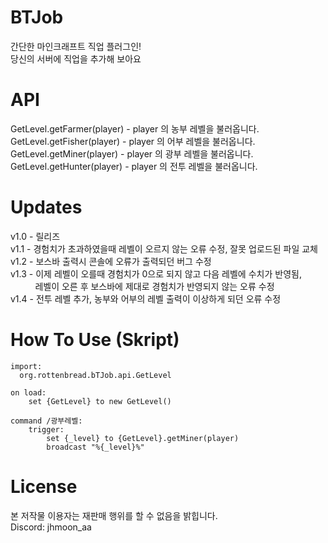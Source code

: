 # BTJob
간단한 마인크래프트 직업 플러그인! <br>
당신의 서버에 직업을 추가해 보아요

# API
GetLevel.getFarmer(player) - player 의 농부 레벨을 불러옵니다. <br>
GetLevel.getFisher(player) - player 의 어부 레벨을 불러옵니다. <br>
GetLevel.getMiner(player) - player 의 광부 레벨을 불러옵니다. <br>
GetLevel.getHunter(player) - player 의 전투 레벨을 불러옵니다.

# Updates
v1.0 - 릴리즈 <br>
v1.1 - 경험치가 초과하였을때 레벨이 오르지 않는 오류 수정, 잘못 업로드된 파일 교체 <br>
v1.2 - 보스바 출력시 콘솔에 오류가 출력되던 버그 수정 <br>
v1.3 - 이제 레벨이 오를때 경험치가 0으로 되지 않고 다음 레벨에 수치가 반영됨,<br>
&nbsp;&nbsp;&nbsp;&nbsp;&nbsp;&nbsp;&nbsp;&nbsp;&nbsp; 레벨이 오른 후 보스바에 제대로 경험치가 반영되지 않는 오류 수정 <br>
v1.4 - 전투 레벨 추가, 농부와 어부의 레벨 출력이 이상하게 되던 오류 수정

# How To Use (Skript)
```
import:
  org.rottenbread.bTJob.api.GetLevel

on load:
    set {GetLevel} to new GetLevel()

command /광부레벨:
    trigger:
        set {_level} to {GetLevel}.getMiner(player)
        broadcast "%{_level}%"
```
# License
본 저작물 이용자는 재판매 행위를 할 수 없음을 밝힙니다. <br>
Discord: jhmoon_aa <br>
